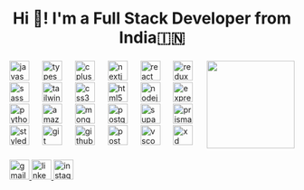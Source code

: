 <h1 align="center">Hi 👋! I'm a Full Stack Developer from India🇮🇳</h1>

###

<div align="center">
</div>

###

<img align="right" height="155" src="https://camo.githubusercontent.com/8bf6f6d78abc81fcf9c49f10649423e73ea44bc248e83aaae8759d401c829a84/68747470733a2f2f70687973696373677572756b756c2e66696c65732e776f726470726573732e636f6d2f323031392f30322f6368617261637465722d312e676966" />

###

<div align="left">
  <img src="https://skillicons.dev/icons?i=js" height="35" alt="javascript logo"  />
  <img width="15" />
  <img src="https://skillicons.dev/icons?i=ts" height="35" alt="typescript logo"  />
  <img width="15" />
  <img src="https://skillicons.dev/icons?i=cpp" height="35" alt="cplusplus logo"  />
  <img width="15" />
  <img src="https://skillicons.dev/icons?i=nextjs" height="35" alt="nextjs logo"  />
  <img width="15" />
  <img src="https://skillicons.dev/icons?i=react" height="35" alt="react logo"  />
  <img width="15" />
  <img src="https://skillicons.dev/icons?i=redux" height="35" alt="redux logo"  />
  <img width="15" />
  <img src="https://skillicons.dev/icons?i=sass" height="35" alt="sass logo"  />
  <img width="15" />
  <img src="https://skillicons.dev/icons?i=tailwind" height="35" alt="tailwindcss logo"  />
  <img width="15" />
  <img src="https://skillicons.dev/icons?i=css" height="35" alt="css3 logo"  />
  <img width="15" />
  <img src="https://skillicons.dev/icons?i=html" height="35" alt="html5 logo"  />
  <img width="15" />
  <img src="https://skillicons.dev/icons?i=nodejs" height="35" alt="nodejs logo"  />
  <img width="15" />
  <img src="https://skillicons.dev/icons?i=express" height="35" alt="express logo"  />
  <img width="15" />
  <img src="https://skillicons.dev/icons?i=py" height="35" alt="python logo"  />
  <img width="15" />
  <img src="https://skillicons.dev/icons?i=aws" height="35" alt="amazonwebservices logo"  />
  <img width="15" />
  <img src="https://skillicons.dev/icons?i=mongodb" height="35" alt="mongodb logo"  />
  <img width="15" />
  <img src="https://skillicons.dev/icons?i=postgres" height="35" alt="postgresql logo"  />
  <img width="15" />
  <img src="https://skillicons.dev/icons?i=supabase" height="35" alt="supabase logo"  />
  <img width="15" />
  <img src="https://skillicons.dev/icons?i=prisma" height="35" alt="prisma logo"  />
  <img width="15" />
  <img src="https://skillicons.dev/icons?i=styledcomponents" height="35" alt="styledcomponents logo"  />
  <img width="15" />
  <img src="https://skillicons.dev/icons?i=git" height="35" alt="git logo"  />
  <img width="15" />
  <img src="https://skillicons.dev/icons?i=github" height="35" alt="github logo"  />
  <img width="15" />
  <img src="https://skillicons.dev/icons?i=postman" height="35" alt="postman logo"  />
  <img width="15" />
  <img src="https://skillicons.dev/icons?i=vscode" height="35" alt="vscode logo"  />
  <img width="15" />
  <img src="https://skillicons.dev/icons?i=xd" height="35" alt="xd logo"  />
</div>

###

<div align="left">
  <a href="mailto:sdarwai15@gmail.com" target="_blank">
    <img src="https://img.shields.io/static/v1?message=Gmail&logo=gmail&label=&color=D14836&logoColor=white&labelColor=&style=for-the-badge" height="35" alt="gmail logo"  />
  </a>
  <a href="https://www.linkedin.com/in/sdarwai15/" target="_blank">
    <img src="https://img.shields.io/static/v1?message=LinkedIn&logo=linkedin&label=&color=0077B5&logoColor=white&labelColor=&style=for-the-badge" height="35" alt="linkedin logo"  />
  </a>
  <a href="https://www.instagram.com/sourabh.d_/" target="_blank">
    <img src="https://img.shields.io/static/v1?message=Instagram&logo=instagram&label=&color=E4405F&logoColor=white&labelColor=&style=for-the-badge" height="35" alt="instagram logo"  />
  </a>
</div>

###
